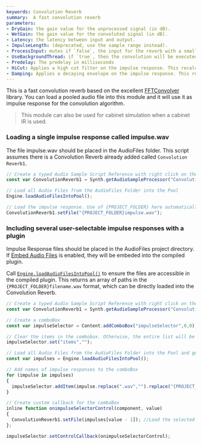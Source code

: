 ```yaml
---
keywords: Convolution Reverb
summary:  A fast convolution reverb
parameters: 
- DryGain: the gain value for the unprocessed signal (in dB).
- WetGain: the gain value for the convoluted signal (in dB).
- Latency: the latency between input and output.
- ImpulseLength: (deprecated, use the sample range instead).
- ProcessInput: mutes if `false`, the input for the reverb with a small fade to prevent clicks.
- UseBackgroundThread: if `true`, then the convolution will be executed on a background thread.
- Predelay: The predelay in milliseconds
- HiCut: Applies a high cut filter on the impulse response. This recalculates the IR so you can't use it during rendering.
- Damping: Applies a decaying envelope on the impulse response. This recalculates the IR so you can't use it during rendering.
---
```


This is a fast convolution reverb based on the excellent [FFTConvolver](https://github.com/HiFi-LoFi/FFTConvolver) library. 
You can load a pooled audio file into this module and it will use it as impulse response for the convolution algorithm.

> This module can also be used for cabinet simulation when a cabinet IR is used.

### Loading a single impulse response called impulse.wav

The file impulse.wav should be placed in the AudioFiles folder. This script assumes there is a Convolution Reverb already added called `Convolution Reverb1`.

```javascript
// Create a typed Audio Sample Script Reference with right click on the Convolution Module
const var ConvolutionReverb1 = Synth.getAudioSampleProcessor("Convolution Reverb1");

// Load all Audio Files from the AudioFiles Folder into the Pool
Engine.loadAudioFilesIntoPool();

// Load the impulse response. Use of {PROJECT_FOLDER} here automatically refers to the AudioFiles folder.
ConvolutionReverb1.setFile("{PROJECT_FOLDER}impulse.wav");
```

### Including several user-selectable impulse responses with a plugin
Impulse Response files should be placed in the AudioFiles project directory. If [Embed Audio Files](/working-with-hise/settings/project.html#embed-audio-files) is enabled, they will be embeded into the compiled plugin.

Call [`Engine.loadAudioFilesIntoPool()`](/scripting/scripting-api/engine/index.html#loadaudiofilesintopool) to ensure the files are accessible in the compiled plugin. This returns an array of paths in the `{PROJECT_FOLDER}filename.wav` format, which can be directly loaded into the Convolution Reverb.

```javascript
// Create a typed Audio Sample Script Reference with right click on the Convolution Module
const var ConvolutionReverb1 = Synth.getAudioSampleProcessor("Convolution Reverb1");

// Create a comboBox
const var impulseSelector = Content.addComboBox("impulseSelector",0,0);

// Clear the items in the combobox. Otherwise, the entire list will be appended each time the script is run.
impulseSelector.set("items","");

// Load all Audio Files from the AudioFiles Folder into the Pool and get the list of references
const var impulses = Engine.loadAudioFilesIntoPool();

// Add names of impulse responses to the comboBox
for (impulse in impulses)
{ 
  impulseSelector.addItem(impulse.replace(".wav","").replace("{PROJECT_FOLDER}","")); //Add just the name, removing the .wav extension and `{PROJECT_FOLDER}`
}

// Create custom callback for the comboBox
inline function onimpulseSelectorControl(component, value)
{
  ConvolutionReverb1.setFile(impulses[value - 1]); //Load the selected IR. Note that the comboBox value is 1 indexed
};

impulseSelector.setControlCallback(onimpulseSelectorControl);
```
